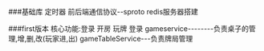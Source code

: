 ###基础库
定时器
前后端通信协议--sproto
redis服务器搭建

###first版本 核心功能:登录 开房 玩牌
登录
gameservice--------负责桌子的管理,增,删,改(玩家进,出)
gameTableService---负责牌局管理
